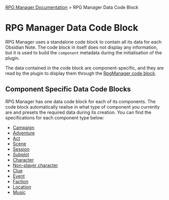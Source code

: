 [RPG Manager Documentation](../../index.md) >
RPG Manager Data Code Block

# RPG Manager Data Code Block

RPG Manager uses a standalone code block to contain all its data for each Obsidian Note. The code block in 
itself does not display any information, but it is used to build the `component` metadata during the initialisation
of the plugin.

The data contained in the code block are component-specific, and they are read by the plugin to display them through
the [RpgManager code block](../views/index.md).

## Component Specific Data Code Blocks

RPG Manager has one data code block for each of its components. The code block automatically realise in what type
of component you currently are and presets the required data during its creation. You can find the specifications 
for each component type below:

- [Campaign](campaign/index.md)
- [Adventure](adventure/index.md)
- [Act](act/index.md)
- [Scene](scene/index.md)
- [Session](session/index.md)
- [Subplot](subplot/index.md)
- [Character](character/index.md)
- [Non-player character](non-player-character/index.md)
- [Clue](clue/index.md)
- [Event](event/index.md)
- [Faction](faction/index.md)
- [Location](location/index.md)
- [Music](music/index.md)

